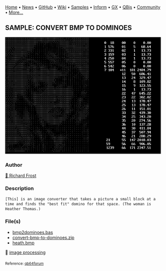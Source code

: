 [Home](https://qb64.com) • [News](../../news.md) • [GitHub](https://github.com/QB64Official/qb64) • [Wiki](https://github.com/QB64Official/qb64/wiki) • [Samples](../../samples.md) • [Inform](../../inform.md) • [GX](../../gx.md) • [QBjs](../../qbjs.md) • [Community](../../community.md) • [More...](../../more.md)

## SAMPLE: CONVERT BMP TO DOMINOES

![output.png](img/output.png)

### Author

[🐝 Richard Frost](../richard-frost.md) 

### Description

```text
[This] is an image converter that takes a picture a small block at a time and finds the "best fit" domino for that space. (The woman is Heather Thomas.)
```

### File(s)

* [bmp2dominoes.bas](src/bmp2dominoes.bas)
* [convert-bmp-to-dominoes.zip](src/convert-bmp-to-dominoes.zip)
* [heath.bmp](src/heath.bmp)

🔗 [image processing](../image-processing.md)


<sub>Reference: [qb64forum](https://qb64forum.alephc.xyz/index.php?topic=4211.0) </sub>
